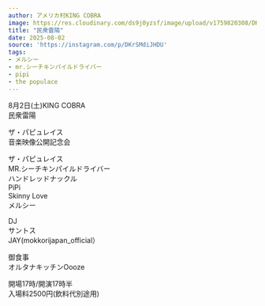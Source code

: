 ```yaml
---
author: アメリカ村KING COBRA
image: https://res.cloudinary.com/ds9j0yzsf/image/upload/v1759820308/DKrSMdiJHDU.jpg
title: "民衆雷陽"
date: 2025-08-02
source: 'https://instagram.com/p/DKrSMdiJHDU'
tags:
- メルシー
- mr.シーチキンパイルドライバー
- pipi
- the populace
---
```

8月2日(土)KING COBRA<br>
民衆雷陽

ザ・パピュレイス<br>
音楽映像公開記念会

ザ・パピュレイス<br>
MR.シーチキンパイルドライバー<br>
ハンドレッドナックル<br>
PiPi<br>
Skinny Love<br>
メルシー

DJ<br>
サントス<br>
JAY(mokkorijapan_official）

御食事<br>
オルタナキッチンOooze

開場17時/開演17時半<br>
入場料2500円(飲料代別途用)